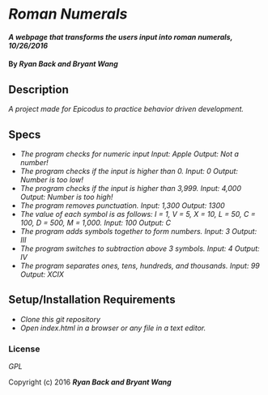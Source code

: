 # _Roman Numerals_

#### _A webpage that transforms the users input into roman numerals, 10/26/2016_

#### By _**Ryan Back and Bryant Wang**_

## Description

_A project made for Epicodus to practice behavior driven development._

## Specs

* _The program checks for numeric input
Input: Apple
Output: Not a number!_
* _The program checks if the input is higher than 0.
Input: 0
Output: Number is too low!_
* _The program checks if the input is higher than 3,999.
Input: 4,000
Output: Number is too high!_
* _The program removes punctuation.
Input: 1,300
Output: 1300_
* _The value of each symbol is as follows: I = 1, V = 5, X = 10, L = 50, C = 100, D = 500, M = 1,000.
Input: 100
Output: C_
* _The program adds symbols together to form numbers.
Input: 3
Output: III_
* _The program switches to subtraction above 3 symbols.
Input: 4
Output: IV_
* _The program separates ones, tens, hundreds, and thousands.
Input: 99
Output: XCIX_

## Setup/Installation Requirements

* _Clone this git repository_
* _Open index.html in a browser or any file in a text editor._

### License

*GPL*

Copyright (c) 2016 **_Ryan Back and Bryant Wang_**
